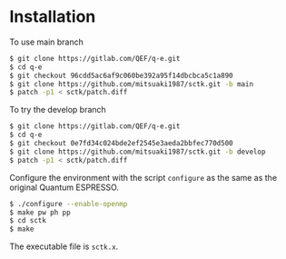 # Installation

To use main branch

``` bash
$ git clone https://gitlab.com/QEF/q-e.git
$ cd q-e
$ git checkout 96cdd5ac6af9c060be392a95f14dbcbca5c1a890
$ git clone https://github.com/mitsuaki1987/sctk.git -b main
$ patch -p1 < sctk/patch.diff
```

To try the develop branch 

``` bash
$ git clone https://gitlab.com/QEF/q-e.git
$ cd q-e
$ git checkout 0e7fd34c024bde2ef2545e3aeda2bbfec770d500
$ git clone https://github.com/mitsuaki1987/sctk.git -b develop
$ patch -p1 < sctk/patch.diff
```

Configure the environment with the script `configure`
as the same as the original Quantum ESPRESSO.
               
``` bash
$ ./configure --enable-openmp
$ make pw ph pp
$ cd sctk
$ make
```

The executable file is `sctk.x`.
